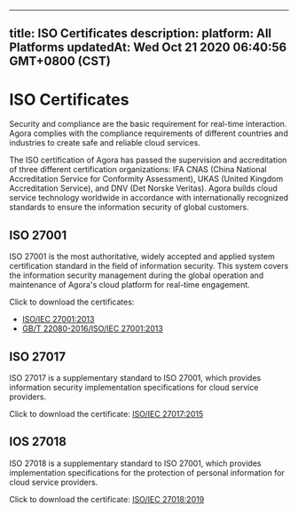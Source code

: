 
---
title: ISO Certificates
description: 
platform: All Platforms
updatedAt: Wed Oct 21 2020 06:40:56 GMT+0800 (CST)
---
# ISO Certificates
Security and compliance are the basic requirement for real-time interaction. Agora complies with the compliance requirements of different countries and industries to create safe and reliable cloud services.

The ISO certification of Agora has passed the supervision and accreditation of three different certification organizations: IFA CNAS (China National Accreditation Service for Conformity Assessment), UKAS (United Kingdom Accreditation Service), and DNV (Det Norske Veritas). Agora builds cloud service technology worldwide in accordance with internationally recognized standards to ensure the information security of global customers.

## ISO 27001

ISO 27001 is the most authoritative, widely accepted and applied system certification standard in the field of information security. This system covers the information security management during the global operation and maintenance of Agora's cloud platform for real-time engagement.

Click to download the certificates:

- [ISO/IEC 27001:2013](https://web-cdn.agora.io/docs-files/1603255742705)
- [GB/T 22080-2016/ISO/IEC 27001:2013](https://web-cdn.agora.io/docs-files/1603255771896)

## ISO 27017

ISO 27017 is a supplementary standard to ISO 27001, which provides information security implementation specifications for cloud service providers.

Click to download the certificate: [ISO/IEC 27017:2015](https://web-cdn.agora.io/docs-files/1603255839735)

## IOS 27018

ISO 27018 is a supplementary standard to ISO 27001, which provides implementation specifications for the protection of personal information for cloud service providers.

Click to download the certificate: [ISO/IEC 27018:2019](https://web-cdn.agora.io/docs-files/1603255917566)
